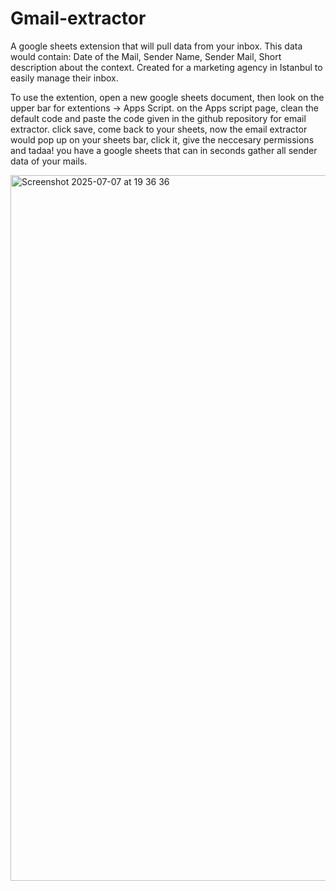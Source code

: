 # Gmail-extractor
A google sheets extension that will pull data from your inbox.
This data would contain: Date of the Mail, Sender Name, Sender Mail, Short description about the context.
Created for a marketing agency in Istanbul to easily manage their inbox.

To use the extention, open a new google sheets document, then look on the upper bar for extentions -> Apps Script.
on the Apps script page, clean the default code and paste the code given in the github repository for email extractor.
click save, come back to your sheets, now the email extractor would pop up on your sheets bar, click it, give the neccesary permissions
and tadaa! you have a google sheets that can in seconds gather all sender data of your mails.

<img width="1129" alt="Screenshot 2025-07-07 at 19 36 36" src="https://github.com/user-attachments/assets/baabeebf-5162-4dcb-8973-ec8ad26305f8" />
